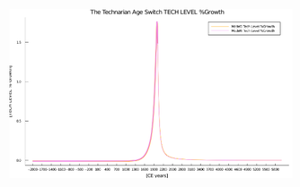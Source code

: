 
![growth chart](https://github.com/joeganiomego/TYSDS_2020CE/blob/main/In_Caput_Evolution/TheSwitchTECHLEVELGrowth_01_1big.png)
